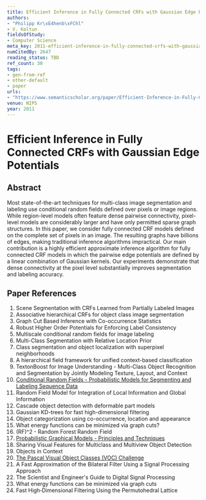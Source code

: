 ```yaml
---
title: Efficient Inference in Fully Connected CRFs with Gaussian Edge Potentials
authors:
- "Philipp Kr\xE4henb\xFChl"
- V. Koltun
fieldsOfStudy:
- Computer Science
meta_key: 2011-efficient-inference-in-fully-connected-crfs-with-gaussian-edge-potentials
numCitedBy: 2647
reading_status: TBD
ref_count: 30
tags:
- gen-from-ref
- other-default
- paper
urls:
- "https://www.semanticscholar.org/paper/Efficient-Inference-in-Fully-Connected-CRFs-with-Kr\xE4henb\xFChl-Koltun/c81c20109c809cfc47565a9477c04ee005d424bf?sort=total-citations"
venue: NIPS
year: 2011
---
```


# Efficient Inference in Fully Connected CRFs with Gaussian Edge Potentials

## Abstract

Most state-of-the-art techniques for multi-class image segmentation and labeling use conditional random fields defined over pixels or image regions. While region-level models often feature dense pairwise connectivity, pixel-level models are considerably larger and have only permitted sparse graph structures. In this paper, we consider fully connected CRF models defined on the complete set of pixels in an image. The resulting graphs have billions of edges, making traditional inference algorithms impractical. Our main contribution is a highly efficient approximate inference algorithm for fully connected CRF models in which the pairwise edge potentials are defined by a linear combination of Gaussian kernels. Our experiments demonstrate that dense connectivity at the pixel level substantially improves segmentation and labeling accuracy.

## Paper References

1. Scene Segmentation with CRFs Learned from Partially Labeled Images
2. Associative hierarchical CRFs for object class image segmentation
3. Graph Cut Based Inference with Co-occurrence Statistics
4. Robust Higher Order Potentials for Enforcing Label Consistency
5. Multiscale conditional random fields for image labeling
6. Multi-Class Segmentation with Relative Location Prior
7. Class segmentation and object localization with superpixel neighborhoods
8. A hierarchical field framework for unified context-based classification
9. TextonBoost for Image Understanding - Multi-Class Object Recognition and Segmentation by Jointly Modeling Texture, Layout, and Context
10. [Conditional Random Fields - Probabilistic Models for Segmenting and Labeling Sequence Data](2001-conditional-random-fields-probabilistic-models-for-segmenting-and-labeling-sequence-data)
11. Random Field Model for Integration of Local Information and Global Information
12. Cascade object detection with deformable part models
13. Gaussian KD-trees for fast high-dimensional filtering
14. Object categorization using co-occurrence, location and appearance
15. What energy functions can be minimized via graph cuts?
16. (RF)^2 - Random Forest Random Field
17. [Probabilistic Graphical Models - Principles and Techniques](2009-probabilistic-graphical-models-principles-and-techniques)
18. Sharing Visual Features for Multiclass and Multiview Object Detection
19. Objects in Context
20. [The Pascal Visual Object Classes (VOC) Challenge](2009-the-pascal-visual-object-classes-voc-challenge)
21. A Fast Approximation of the Bilateral Filter Using a Signal Processing Approach
22. The Scientist and Engineer's Guide to Digital Signal Processing
23. What energy functions can be minimized via graph cuts
24. Fast High‐Dimensional Filtering Using the Permutohedral Lattice
